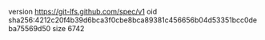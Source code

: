 version https://git-lfs.github.com/spec/v1
oid sha256:4212c20f4b39d6bca3f0cbe8bca89381c456656b04d53351bcc0deba75569d50
size 6742
